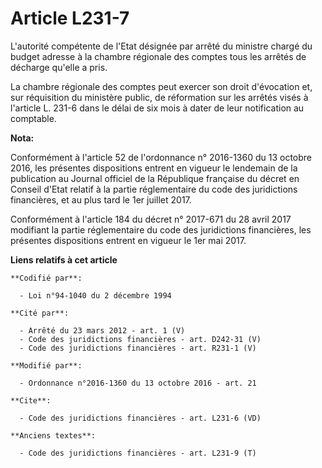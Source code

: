 # Article L231-7

L'autorité compétente de l'Etat désignée par arrêté du ministre chargé du budget adresse à la chambre régionale des comptes
tous les arrêtés de décharge qu'elle a pris. 

La chambre régionale des comptes peut exercer son droit d'évocation et, sur réquisition du ministère public, de réformation
sur les arrêtés visés à l'article L. 231-6 dans le délai de six mois à dater de leur notification au comptable.

**Nota:**

Conformément à l'article 52 de l'ordonnance n° 2016-1360 du 13 octobre 2016, les présentes dispositions entrent en vigueur le
lendemain de la publication au Journal officiel de la République française du décret en Conseil d'Etat relatif à la partie
réglementaire du code des juridictions financières, et au plus tard le 1er juillet 2017.

Conformément à l'article 184 du décret n° 2017-671 du 28 avril 2017 modifiant la partie réglementaire du code des
juridictions financières, les présentes dispositions entrent en vigueur le 1er mai 2017.

**Liens relatifs à cet article**

	**Codifié par**:

	  - Loi n°94-1040 du 2 décembre 1994

	**Cité par**:

	  - Arrêté du 23 mars 2012 - art. 1 (V)
	  - Code des juridictions financières - art. D242-31 (V)
	  - Code des juridictions financières - art. R231-1 (V)

	**Modifié par**:

	  - Ordonnance n°2016-1360 du 13 octobre 2016 - art. 21

	**Cite**:

	  - Code des juridictions financières - art. L231-6 (VD)

	**Anciens textes**:

	  - Code des juridictions financières - art. L231-9 (T)
